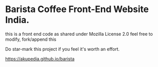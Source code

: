 # Barista Coffee Front-End Website India.

this is a front end code as shared under Mozilla License 2.0
feel free to modify, fork/append this 

Do star-mark this project if you feel it's worth an effort.

https://akupedia.github.io/barista
